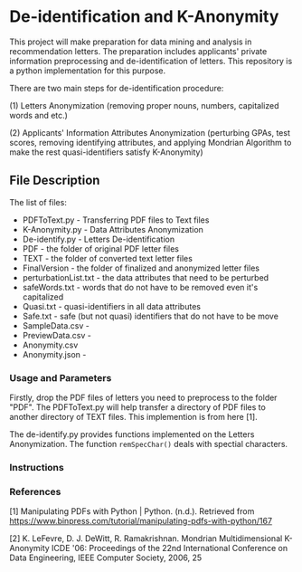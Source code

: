 # De-identification and K-Anonymity
This project will make preparation for data mining and analysis in recommendation letters. The preparation includes applicants' private information preprocessing and de-identification of letters. This repository is a python implementation for this purpose. 

There are two main steps for de-identification procedure:

(1) Letters Anonymization (removing proper nouns, numbers, capitalized words and etc.)

(2) Applicants' Information Attributes Anonymization (perturbing GPAs, test scores, removing identifying attributes, and applying Mondrian Algorithm to make the rest quasi-identifiers satisfy K-Anonymity)

## File Description
The list of files:
* PDFToText.py - Transferring PDF files to Text files
* K-Anonymity.py - Data Attributes Anonymization
* De-identify.py - Letters De-identification
* PDF - the folder of original PDF letter files
* TEXT - the folder of converted text letter files
* FinalVersion -  the folder of finalized and anonymized letter files
* perturbationList.txt -  the data attributes that need to be perturbed
* safeWords.txt -  words that do not have to be removed even it's capitalized
* Quasi.txt - quasi-identifiers in all data attributes
* Safe.txt  - safe (but not quasi) identifiers that do not have to be move
* SampleData.csv -
* PreviewData.csv - 
* Anonymity.csv
* Anonymity.json -

### Usage and Parameters

Firstly, drop the PDF files of letters you need to preprocess to the folder "PDF". The PDFToText.py will help transfer a directory of PDF files to another directory of TEXT files. This implemention is from here [1].

The de-identify.py provides functions implemented on the Letters Anonymization. The function `remSpecChar()` deals with spectial characters.

### Instructions





### References

[1] Manipulating PDFs with Python | Python. (n.d.). Retrieved from https://www.binpress.com/tutorial/manipulating-pdfs-with-python/167

[2] K. LeFevre, D. J. DeWitt, R. Ramakrishnan. Mondrian Multidimensional K-Anonymity ICDE '06: Proceedings of the 22nd International Conference on Data Engineering, IEEE Computer Society, 2006, 25

